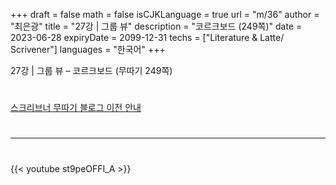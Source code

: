 +++
draft = false
math = false
isCJKLanguage = true
url = "m/36"
author = "최은광"
title = "27강 | 그룹 뷰"
description = "코르크보드 (249쪽)"
date = 2023-06-28
expiryDate = 2099-12-31
techs = ["Literature & Latte/ Scrivener"]
languages = "한국어"
+++

27강 | 그룹 뷰 – 코르크보드 (무따기 249쪽)

<!--more--> 

#

[스크리브너 무따기 블로그 이전 안내](../../docs/scrivener/newsroom/scrivener-notice-01/)

#

---

#

{{< youtube st9peOFFI_A >}}

#